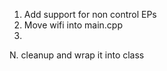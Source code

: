 
1. Add support for non control EPs
2. Move wifi into main.cpp
3. 


N. cleanup and wrap it into class

